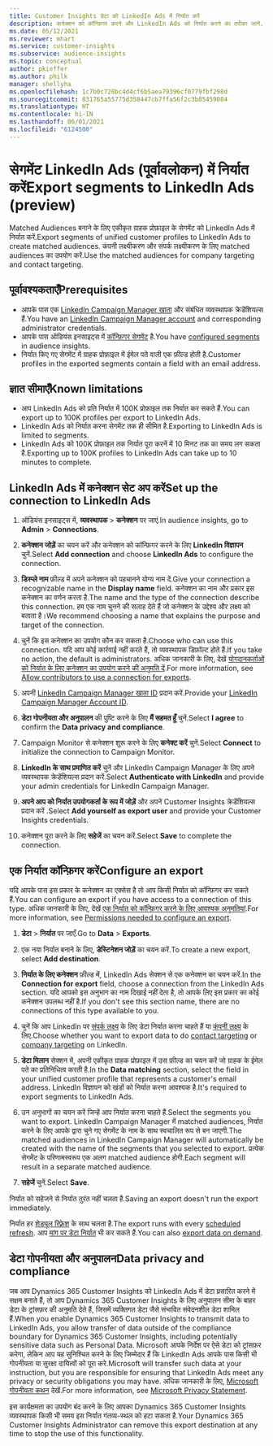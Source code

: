 ```yaml
---
title: Customer Insights डेटा को LinkedIn Ads में निर्यात करें
description: कनेक्शन को कॉन्फ़िगर करने और LinkedIn Ads को निर्यात करने का तरीका जानें.
ms.date: 05/12/2021
ms.reviewer: mhart
ms.service: customer-insights
ms.subservice: audience-insights
ms.topic: conceptual
author: pkieffer
ms.author: philk
manager: shellyha
ms.openlocfilehash: 1c7b0c728bc4d4cf6b5aea79396cf0779fbf298d
ms.sourcegitcommit: 831765a55775d358447cb7ffa56f2c3b85459084
ms.translationtype: HT
ms.contentlocale: hi-IN
ms.lasthandoff: 06/01/2021
ms.locfileid: "6124500"
---
```

# <a name="export-segments-to-linkedin-ads-preview"></a><span data-ttu-id="846b2-103">सेगमेंट LinkedIn Ads (पूर्वावलोकन) में निर्यात करें</span><span class="sxs-lookup"><span data-stu-id="846b2-103">Export segments to LinkedIn Ads (preview)</span></span>

<span data-ttu-id="846b2-104">Matched Audiences बनाने के लिए एकीकृत ग्राहक प्रोफ़ाइल के सेगमेंट को LinkedIn Ads में निर्यात करें.</span><span class="sxs-lookup"><span data-stu-id="846b2-104">Export segments of unified customer profiles to LinkedIn Ads to create matched audiences.</span></span> <span data-ttu-id="846b2-105">कंपनी लक्ष्यीकरण और संपर्क लक्ष्यीकरण के लिए matched audiences का उपयोग करें.</span><span class="sxs-lookup"><span data-stu-id="846b2-105">Use the matched audiences for company targeting and contact targeting.</span></span>

## <a name="prerequisites"></a><span data-ttu-id="846b2-106">पूर्वावश्यकताएँ</span><span class="sxs-lookup"><span data-stu-id="846b2-106">Prerequisites</span></span>

-   <span data-ttu-id="846b2-107">आपके पास एक [LinkedIn Campaign Manager खाता](https://business.linkedin.com/marketing-solutions/ads) और संबंधित व्यवस्थापक क्रेडेंशियल्स हैं.</span><span class="sxs-lookup"><span data-stu-id="846b2-107">You have an [LinkedIn Campaign Manager account](https://business.linkedin.com/marketing-solutions/ads) and corresponding administrator credentials.</span></span>
-   <span data-ttu-id="846b2-108">आपके पास ऑडियंस इनसाइट्स में [कॉन्फ़िगर सेगमेंट](segments.md) है.</span><span class="sxs-lookup"><span data-stu-id="846b2-108">You have [configured segments](segments.md) in audience insights.</span></span>
-   <span data-ttu-id="846b2-109">निर्यात किए गए सेगमेंट में ग्राहक प्रोफ़ाइल में ईमेल पते वाली एक फ़ील्ड होती है.</span><span class="sxs-lookup"><span data-stu-id="846b2-109">Customer profiles in the exported segments contain a field with an email address.</span></span>

## <a name="known-limitations"></a><span data-ttu-id="846b2-110">ज्ञात सीमाएँ</span><span class="sxs-lookup"><span data-stu-id="846b2-110">Known limitations</span></span>

- <span data-ttu-id="846b2-111">आप LinkedIn Ads को प्रति निर्यात में 100K प्रोफ़ाइल तक निर्यात कर सकते हैं.</span><span class="sxs-lookup"><span data-stu-id="846b2-111">You can export up to 100K profiles per export to LinkedIn Ads.</span></span>
- <span data-ttu-id="846b2-112">LinkedIn Ads को निर्यात करना सेगमेंट तक ही सीमित है.</span><span class="sxs-lookup"><span data-stu-id="846b2-112">Exporting to LinkedIn Ads is limited to segments.</span></span>
- <span data-ttu-id="846b2-113">LinkedIn Ads को 100K प्रोफ़ाइल तक निर्यात पूरा करनें में 10 मिनट तक का समय लग सकता है.</span><span class="sxs-lookup"><span data-stu-id="846b2-113">Exporting up to 100K profiles to LinkedIn Ads can take up to 10 minutes to complete.</span></span> 

## <a name="set-up-the-connection-to-linkedin-ads"></a><span data-ttu-id="846b2-114">LinkedIn Ads में कनेक्शन सेट अप करें</span><span class="sxs-lookup"><span data-stu-id="846b2-114">Set up the connection to LinkedIn Ads</span></span>

1. <span data-ttu-id="846b2-115">ऑडियंस इनसाइट्स में, **व्यवस्थापक** > **कनेक्शन** पर जाएं.</span><span class="sxs-lookup"><span data-stu-id="846b2-115">In audience insights, go to **Admin** > **Connections**.</span></span>

1. <span data-ttu-id="846b2-116">**कनेक्शन जोड़ें** का चयन करें और कनेक्शन को कॉन्फ़िगर करने के लिए **LinkedIn विज्ञापन** चुनें.</span><span class="sxs-lookup"><span data-stu-id="846b2-116">Select **Add connection** and choose **LinkedIn Ads** to configure the connection.</span></span>

1. <span data-ttu-id="846b2-117">**डिस्प्ले नाम** फ़ील्ड में अपने कनेक्शन को पहचानने योग्य नाम दें.</span><span class="sxs-lookup"><span data-stu-id="846b2-117">Give your connection a recognizable name in the **Display name** field.</span></span> <span data-ttu-id="846b2-118">कनेक्शन का नाम और प्रकार इस कनेक्शन का वर्णन करता है.</span><span class="sxs-lookup"><span data-stu-id="846b2-118">The name and the type of the connection describe this connection.</span></span> <span data-ttu-id="846b2-119">हम एक नाम चुनने की सलाह देते हैं जो कनेक्शन के उद्देश्य और लक्ष्य को बताता है।</span><span class="sxs-lookup"><span data-stu-id="846b2-119">We recommend choosing a name that explains the purpose and target of the connection.</span></span>

1. <span data-ttu-id="846b2-120">चुनें कि इस कनेक्शन का उपयोग कौन कर सकता है.</span><span class="sxs-lookup"><span data-stu-id="846b2-120">Choose who can use this connection.</span></span> <span data-ttu-id="846b2-121">यदि आप कोई कार्रवाई नहीं करते हैं, तो व्यवस्थापक डिफ़ॉल्ट होते हैं.</span><span class="sxs-lookup"><span data-stu-id="846b2-121">If you take no action, the default is administrators.</span></span> <span data-ttu-id="846b2-122">अधिक जानकारी के लिए, देखें [योगदानकर्ताओं को निर्यात के लिए कनेक्शन का उपयोग करने की अनुमति दें](connections.md#allow-contributors-to-use-a-connection-for-exports).</span><span class="sxs-lookup"><span data-stu-id="846b2-122">For more information, see [Allow contributors to use a connection for exports](connections.md#allow-contributors-to-use-a-connection-for-exports).</span></span>

1. <span data-ttu-id="846b2-123">अपनी [LinkedIn Campaign Manager खाता ID](https://www.linkedin.com/help/lms/answer/a424270) प्रदान करें.</span><span class="sxs-lookup"><span data-stu-id="846b2-123">Provide your [LinkedIn Campaign Manager Account ID](https://www.linkedin.com/help/lms/answer/a424270).</span></span>

1. <span data-ttu-id="846b2-124">**डेटा गोपनीयता और अनुपालन** की पुष्टि करने के लिए **मैं सहमत हूँ** चुनें.</span><span class="sxs-lookup"><span data-stu-id="846b2-124">Select **I agree** to confirm the **Data privacy and compliance**.</span></span>

1. <span data-ttu-id="846b2-125">Campaign Monitor से कनेक्शन शुरू करने के लिए **कनेक्ट करें** चुनें.</span><span class="sxs-lookup"><span data-stu-id="846b2-125">Select **Connect** to initialize the connection to Campaign Monitor.</span></span>

1. <span data-ttu-id="846b2-126">**LinkedIn के साथ प्रमाणित करें** चुनें और LinkedIn Campaign Manager के लिए अपने व्यवस्थापक क्रेडेंशियल्स प्रदान करें.</span><span class="sxs-lookup"><span data-stu-id="846b2-126">Select **Authenticate with LinkedIn** and provide your admin credentials for LinkedIn Campaign Manager.</span></span>

1. <span data-ttu-id="846b2-127">**अपने आप को निर्यात उपयोगकर्ता के रूप में जोड़ें** और अपने Customer Insights क्रेडेंशियल्स प्रदान करें .</span><span class="sxs-lookup"><span data-stu-id="846b2-127">Select **Add yourself as export user** and provide your Customer Insights credentials.</span></span>

1. <span data-ttu-id="846b2-128">कनेक्शन पूरा करने के लिए **सहेजें** का चयन करें.</span><span class="sxs-lookup"><span data-stu-id="846b2-128">Select **Save** to complete the connection.</span></span>

## <a name="configure-an-export"></a><span data-ttu-id="846b2-129">एक निर्यात कॉन्फ़िगर करें</span><span class="sxs-lookup"><span data-stu-id="846b2-129">Configure an export</span></span>

<span data-ttu-id="846b2-130">यदि आपके पास इस प्रकार के कनेक्शन का एक्सेस है तो आप किसी निर्यात को कॉन्फ़िगर कर सकते हैं.</span><span class="sxs-lookup"><span data-stu-id="846b2-130">You can configure an export if you have access to a connection of this type.</span></span> <span data-ttu-id="846b2-131">अधिक जानकारी के लिए, देखें [एक निर्यात को कॉन्फ़िगर करने के लिए आवश्यक अनुमतियां](export-destinations.md#set-up-a-new-export).</span><span class="sxs-lookup"><span data-stu-id="846b2-131">For more information, see [Permissions needed to configure an export](export-destinations.md#set-up-a-new-export).</span></span>

1. <span data-ttu-id="846b2-132">**डेटा** > **निर्यात** पर जाएँ.</span><span class="sxs-lookup"><span data-stu-id="846b2-132">Go to **Data** > **Exports**.</span></span>

1. <span data-ttu-id="846b2-133">एक नया निर्यात बनाने के लिए, **डेस्टिनेशन जोड़ें** का चयन करें.</span><span class="sxs-lookup"><span data-stu-id="846b2-133">To create a new export, select **Add destination**.</span></span>

1. <span data-ttu-id="846b2-134">**निर्यात के लिए कनेक्शन** फ़ील्ड में, LinkedIn Ads सेक्शन से एक कनेक्शन का चयन करें.</span><span class="sxs-lookup"><span data-stu-id="846b2-134">In the **Connection for export** field, choose a connection from the LinkedIn Ads section.</span></span> <span data-ttu-id="846b2-135">यदि आपको इस अनुभाग का नाम दिखाई नहीं देता है, तो आपके लिए इस प्रकार का कोई कनेक्शन उपलब्ध नहीं है.</span><span class="sxs-lookup"><span data-stu-id="846b2-135">If you don't see this section name, there are no connections of this type available to you.</span></span>

1. <span data-ttu-id="846b2-136">चुनें कि आप LinkedIn पर [संपर्क लक्ष्य](https://business.linkedin.com/marketing-solutions/ad-targeting/contact-targeting) के लिए डेटा निर्यात करना चाहते हैं या [कंपनी लक्ष्य](https://business.linkedin.com/marketing-solutions/ad-targeting/account-targeting) के लिए.</span><span class="sxs-lookup"><span data-stu-id="846b2-136">Choose whether you want to export data to do [contact targeting](https://business.linkedin.com/marketing-solutions/ad-targeting/contact-targeting) or [company targeting](https://business.linkedin.com/marketing-solutions/ad-targeting/account-targeting) on LinkedIn.</span></span> 

1. <span data-ttu-id="846b2-137">**डेटा मिलान** सेक्शन में, अपनी एकीकृत ग्राहक प्रोफ़ाइल में उस फ़ील्ड का चयन करें जो ग्राहक के ईमेल पते का प्रतिनिधित्व करती है.</span><span class="sxs-lookup"><span data-stu-id="846b2-137">In the **Data matching** section, select the field in your unified customer profile that represents a customer's email address.</span></span> <span data-ttu-id="846b2-138">LinkedIn विज्ञापन को खंडों को निर्यात करना आवश्यक है.</span><span class="sxs-lookup"><span data-stu-id="846b2-138">It's required to export segments to LinkedIn Ads.</span></span>

1. <span data-ttu-id="846b2-139">उन अनुभागों का चयन करें जिन्हें आप निर्यात करना चाहते हैं.</span><span class="sxs-lookup"><span data-stu-id="846b2-139">Select the segments you want to export.</span></span> <span data-ttu-id="846b2-140">LinkedIn Campaign Manager में matched audiences, निर्यात करने के लिए आपके द्वारा चुने गए सेगमेंट के नाम के साथ स्वचालित रूप से बन जाएगी.</span><span class="sxs-lookup"><span data-stu-id="846b2-140">The matched audiences in LinkedIn Campaign Manager will automatically be created with the name of the segments that you selected to export.</span></span> <span data-ttu-id="846b2-141">प्रत्येक सेगमेंट के परिणामस्वरूप एक अलग matched audience होगी.</span><span class="sxs-lookup"><span data-stu-id="846b2-141">Each segment will result in a separate matched audience.</span></span> 

1. <span data-ttu-id="846b2-142">**सहेजें** चुनें.</span><span class="sxs-lookup"><span data-stu-id="846b2-142">Select **Save**.</span></span>

<span data-ttu-id="846b2-143">निर्यात को सहेजने से निर्यात तुरंत नहीं चलता है.</span><span class="sxs-lookup"><span data-stu-id="846b2-143">Saving an export doesn't run the export immediately.</span></span>

<span data-ttu-id="846b2-144">निर्यात हर [शेड्यूल रिफ़्रेश](system.md#schedule-tab) के साथ चलता है.</span><span class="sxs-lookup"><span data-stu-id="846b2-144">The export runs with every [scheduled refresh](system.md#schedule-tab).</span></span> <span data-ttu-id="846b2-145">आप [मांग पर डेटा निर्यात](export-destinations.md#run-exports-on-demand) भी कर सकते हैं.</span><span class="sxs-lookup"><span data-stu-id="846b2-145">You can also [export data on demand](export-destinations.md#run-exports-on-demand).</span></span> 


## <a name="data-privacy-and-compliance"></a><span data-ttu-id="846b2-146">डेटा गोपनीयता और अनुपालन</span><span class="sxs-lookup"><span data-stu-id="846b2-146">Data privacy and compliance</span></span>

<span data-ttu-id="846b2-147">जब आप Dynamics 365 Customer Insights को LinkedIn Ads में डेटा प्रसारित करने में सक्षम बनाते हैं, तो आप Dynamics 365 Customer Insights के लिए अनुपालन सीमा के बाहर डेटा के ट्रांसफ़र की अनुमति देते हैं, जिसमें व्यक्तिगत डेटा जैसे संभावित संवेदनशील डेटा शामिल हैं.</span><span class="sxs-lookup"><span data-stu-id="846b2-147">When you enable Dynamics 365 Customer Insights to transmit data to LinkedIn Ads, you allow transfer of data outside of the compliance boundary for Dynamics 365 Customer Insights, including potentially sensitive data such as Personal Data.</span></span> <span data-ttu-id="846b2-148">Microsoft आपके निर्देश पर ऐसे डेटा को ट्रांसफ़र करेगा, लेकिन आप यह सुनिश्चित करने के लिए जिम्मेदार हैं कि LinkedIn Ads आपके पास किसी भी गोपनीयता या सुरक्षा दायित्वों को पूरा करे.</span><span class="sxs-lookup"><span data-stu-id="846b2-148">Microsoft will transfer such data at your instruction, but you are responsible for ensuring that LinkedIn Ads meet any privacy or security obligations you may have.</span></span> <span data-ttu-id="846b2-149">अधिक जानकारी के लिए, [Microsoft गोपनीयता कथन](https://go.microsoft.com/fwlink/?linkid=396732) देखें.</span><span class="sxs-lookup"><span data-stu-id="846b2-149">For more information, see [Microsoft Privacy Statement](https://go.microsoft.com/fwlink/?linkid=396732).</span></span>

<span data-ttu-id="846b2-150">इस कार्यक्षमता का उपयोग बंद करने के लिए आपका Dynamics 365 Customer Insights व्यवस्थापक किसी भी समय इस निर्यात गंतव्य-स्थल को हटा सकता है.</span><span class="sxs-lookup"><span data-stu-id="846b2-150">Your Dynamics 365 Customer Insights Administrator can remove this export destination at any time to stop the use of this functionality.</span></span>
